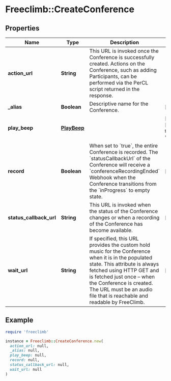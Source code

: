 # Freeclimb::CreateConference

## Properties

| Name | Type | Description | Notes |
| ---- | ---- | ----------- | ----- |
| **action_url** | **String** |  This URL is invoked once the Conference is successfully created. Actions on the Conference, such as adding Participants, can be performed via the PerCL script returned in the response.  |  |
| **_alias** | **Boolean** | Descriptive name for the Conference.  | [optional] |
| **play_beep** | [**PlayBeep**](PlayBeep.md) |  | [optional][default to &#39;always&#39;] |
| **record** | **Boolean** | When set to &#x60;true&#x60;, the entire Conference is recorded. The &#x60;statusCallbackUrl&#x60; of the Conference will receive a &#x60;conferenceRecordingEnded&#x60; Webhook when the Conference transitions from the &#x60;inProgress&#x60; to empty state. | [optional] |
| **status_callback_url** | **String** | This URL is invoked when the status of the Conference changes or when a recording of the Conference has become available. | [optional] |
| **wait_url** | **String** | If specified, this URL provides the custom hold music for the Conference when it is in the populated state. This attribute is always fetched using HTTP GET and is fetched just once – when the Conference is created. The URL must be an audio file that is reachable and readable by FreeClimb. | [optional] |

## Example

```ruby
require 'freeclimb'

instance = Freeclimb::CreateConference.new(
  action_url: null,
  _alias: null,
  play_beep: null,
  record: null,
  status_callback_url: null,
  wait_url: null
)
```

